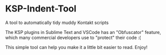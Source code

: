 # KSP-Indent-Tool
A tool to automatically tidy muddy Kontakt scripts

The KSP plugins in Sublime Text and VSCode has an "Obfuscator" feature, which many commercial developers use to "protect" their code :(

This simple tool can help you make it a little bit easier to read. Enjoy!
